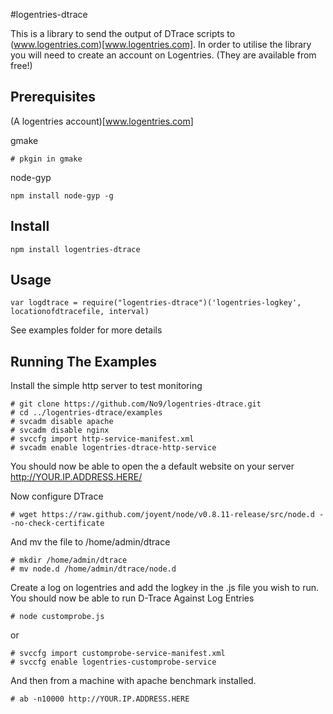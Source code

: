 #logentries-dtrace

This is a library to send the output of DTrace scripts to (www.logentries.com)[www.logentries.com]. In order to utilise the library you will need to create an account on Logentries. (They are available from free!) 

## Prerequisites

(A logentries account)[www.logentries.com]

gmake
 
```
# pkgin in gmake 
```
node-gyp

```
npm install node-gyp -g
```

## Install 
```
npm install logentries-dtrace
```

## Usage 
```
var logdtrace = require("logentries-dtrace")('logentries-logkey', locationofdtracefile, interval)
```
See examples folder for more details

## Running The Examples

Install the simple http server to test monitoring

```
# git clone https://github.com/No9/logentries-dtrace.git
# cd ../logentries-dtrace/examples
# svcadm disable apache
# svcadm disable nginx
# svccfg import http-service-manifest.xml 
# svcadm enable logentries-dtrace-http-service
```

You should now be able to open the a default website on your server 
http://YOUR.IP.ADDRESS.HERE/

Now configure DTrace 

```
# wget https://raw.github.com/joyent/node/v0.8.11-release/src/node.d --no-check-certificate
```

And mv the file to /home/admin/dtrace

```
# mkdir /home/admin/dtrace
# mv node.d /home/admin/dtrace/node.d
```
Create a log on logentries and add the logkey in the .js file you wish to run.
You should now be able to run D-Trace Against Log Entries

```
# node customprobe.js
```
or
```
# svccfg import customprobe-service-manifest.xml
# svccfg enable logentries-customprobe-service
```

And then from a machine with apache benchmark installed. 

```
# ab -n10000 http://YOUR.IP.ADDRESS.HERE
```
